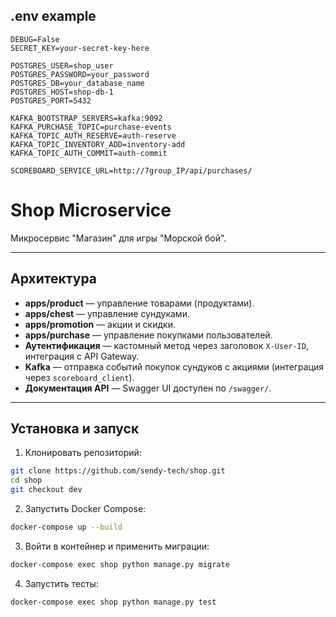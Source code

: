 ## .env example


```dotenv
DEBUG=False
SECRET_KEY=your-secret-key-here

POSTGRES_USER=shop_user
POSTGRES_PASSWORD=your_password
POSTGRES_DB=your_database_name
POSTGRES_HOST=shop-db-1
POSTGRES_PORT=5432

KAFKA_BOOTSTRAP_SERVERS=kafka:9092
KAFKA_PURCHASE_TOPIC=purchase-events
KAFKA_TOPIC_AUTH_RESERVE=auth-reserve
KAFKA_TOPIC_INVENTORY_ADD=inventory-add
KAFKA_TOPIC_AUTH_COMMIT=auth-commit

SCOREBOARD_SERVICE_URL=http://7group_IP/api/purchases/
```

# Shop Microservice

Микросервис "Магазин" для игры "Морской бой".

---

## Архитектура

- **apps/product** — управление товарами (продуктами).
- **apps/chest** — управление сундуками.
- **apps/promotion** — акции и скидки.
- **apps/purchase** — управление покупками пользователей.
- **Аутентификация** — кастомный метод через заголовок `X-User-ID`, интеграция с API Gateway.
- **Kafka** — отправка событий покупок сундуков с акциями (интеграция через `scoreboard_client`).
- **Документация API** — Swagger UI доступен по `/swagger/`.

---

## Установка и запуск

1. Клонировать репозиторий:

```bash
git clone https://github.com/sendy-tech/shop.git
cd shop
git checkout dev
```

2. Запустить Docker Compose:

```bash
docker-compose up --build
```

3. Войти в контейнер и применить миграции:
```bash
docker-compose exec shop python manage.py migrate
```

4. Запустить тесты:
```bash
docker-compose exec shop python manage.py test
```
